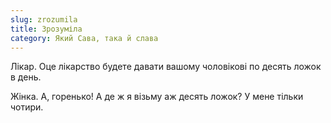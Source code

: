 ```yaml
---
slug: zrozumila
title: Зрозуміла
category: Який Сава, така й слава
---
```

Лікар. Оце лікарство будете давати вашому чоловікові по десять ложок в день.

Жінка. А, горенько! А де ж я візьму аж десять ложок? У мене тільки чотири.
